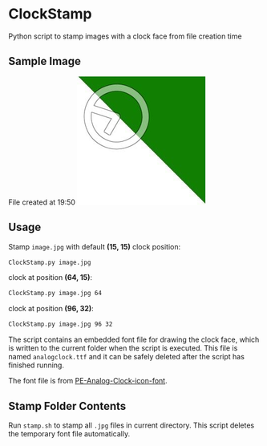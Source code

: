 # ClockStamp
Python script to stamp images with a clock face from file creation time

## Sample Image
File created at 19:50
![alt text](https://github.com/jiinurppa/ClockStamp/raw/master/sample.jpg "Sample Image")

## Usage
Stamp `image.jpg` with
default **(15, 15)** clock position:
```bash
ClockStamp.py image.jpg
```
clock at position **(64, 15)**:
```bash
ClockStamp.py image.jpg 64
```
clock at position **(96, 32)**:
```bash
ClockStamp.py image.jpg 96 32
```

The script contains an embedded font file for drawing the clock face, which is written to the current folder when the script is executed. This file is named `analogclock.ttf` and it can be safely deleted after the script has finished running.

The font file is from [PE-Analog-Clock-icon-font](https://github.com/jhogue/PE-Analog-Clock-icon-font).

## Stamp Folder Contents
Run `stamp.sh` to stamp all `.jpg` files in current directory. This script deletes the temporary font file automatically.
